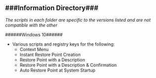 ###Information Directory###
---

_The scripts in each folder are specific to the versions listed and are not compatible with the other_

######Windows 10######
- Various scripts and registry keys for the following:
  - Context Menu
  - Instant Restore Point Creation
  - Restore Point with a Description
  - Restore Point with a Description & Confirmation
  - Auto Restore Point at System Startup
 
